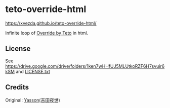 # teto-override-html

https://xvezda.github.io/teto-override-html/

Infinite loop of [Override by Teto](https://www.youtube.com/watch?v=LLjfal8jCYI) in html.

## License

See https://drive.google.com/drive/folders/1ken7wHHfUJ5MLUtkoRZF6H7svuir6kSM
and [LICENSE.txt](LICENSE.txt)

## Credits

Original: [Yasson(吉田夜世)](https://twitter.com/otgys)
